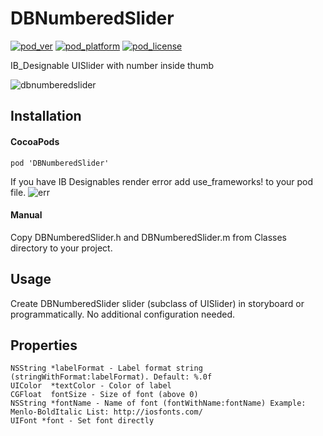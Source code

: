 # DBNumberedSlider
[![pod_ver](https://img.shields.io/cocoapods/v/DBNumberedSlider.png)](https://cocoapods.org/pods/DBNumberedSlider) [![pod_platform](https://img.shields.io/cocoapods/p/DBNumberedSlider.png)](https://cocoapods.org/pods/DBNumberedSlider) [![pod_license](https://img.shields.io/cocoapods/l/DBNumberedSlider.png)](https://cocoapods.org/pods/DBNumberedSlider)

IB_Designable UISlider with number inside thumb

![dbnumberedslider](https://user-images.githubusercontent.com/5740772/31226020-4c63b638-a9dd-11e7-8cf2-c07b588c40b6.gif)

## Installation
#### CocoaPods
```
pod 'DBNumberedSlider'
```
If you have IB Designables render error add use_frameworks! to your pod file.
![err](https://user-images.githubusercontent.com/5740772/31226023-4eeea1ec-a9dd-11e7-8d1f-e9edacb401e4.png)

#### Manual
Copy DBNumberedSlider.h and DBNumberedSlider.m from Classes directory to your project.

## Usage
Create DBNumberedSlider slider (subclass of UISlider) in storyboard or programmatically. No additional configuration needed.

## Properties
```
NSString *labelFormat - Label format string (stringWithFormat:labelFormat). Default: %.0f
UIColor  *textColor - Color of label
CGFloat  fontSize - Size of font (above 0)
NSString *fontName - Name of font (fontWithName:fontName) Example: Menlo-BoldItalic List: http://iosfonts.com/
UIFont *font - Set font directly
```
